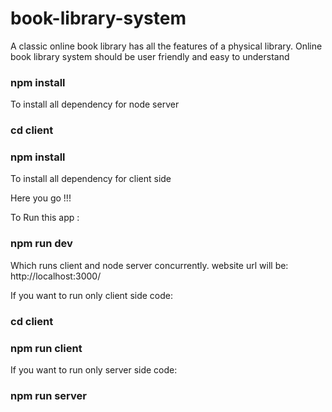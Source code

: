 # book-library-system

A classic online book library has all the features of a physical library. Online book library system should be user friendly and easy to understand

### npm install 

To install all dependency for node server 

### cd client
### npm install

To install all dependency for client side 

Here you go !!!

To Run this app :

### npm run dev 

Which runs client and node server concurrently. 
website url will be: http://localhost:3000/

If you want to run only client side code:

### cd client
### npm run client

If you want to run only server side code:

### npm run server


